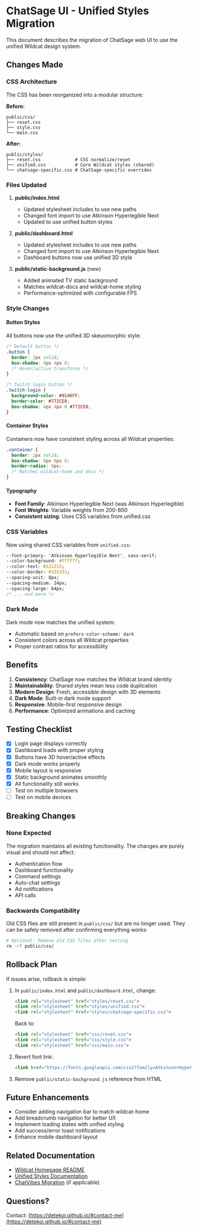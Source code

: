 # ChatSage UI - Unified Styles Migration

This document describes the migration of ChatSage web UI to use the unified Wildcat design system.

## Changes Made

### CSS Architecture

The CSS has been reorganized into a modular structure:

**Before:**
```
public/css/
├── reset.css
├── style.css
└── main.css
```

**After:**
```
public/styles/
├── reset.css             # CSS normalize/reset
├── unified.css           # Core Wildcat styles (shared)
└── chatsage-specific.css # ChatSage-specific overrides
```

### Files Updated

1. **public/index.html**
   - Updated stylesheet includes to use new paths
   - Changed font import to use Atkinson Hyperlegible Next
   - Updated to use unified button styles

2. **public/dashboard.html**
   - Updated stylesheet includes to use new paths
   - Changed font import to use Atkinson Hyperlegible Next
   - Dashboard buttons now use unified 3D style

3. **public/static-background.js** (new)
   - Added animated TV static background
   - Matches wildcat-docs and wildcat-home styling
   - Performance-optimized with configurable FPS

### Style Changes

#### Button Styles

All buttons now use the unified 3D skeuomorphic style:

```css
/* Default button */
.button {
  border: 2px solid;
  box-shadow: 4px 4px 0;
  /* Hover/active transforms */
}

/* Twitch login button */
.twitch-login {
  background-color: #9146FF;
  border-color: #772CE8;
  box-shadow: 4px 4px 0 #772CE8;
}
```

#### Container Styles

Containers now have consistent styling across all Wildcat properties:

```css
.container {
  border: 2px solid;
  box-shadow: 8px 8px 0;
  border-radius: 8px;
  /* Matches wildcat-home and docs */
}
```

#### Typography

- **Font Family**: Atkinson Hyperlegible Next (was Atkinson Hyperlegible)
- **Font Weights**: Variable weights from 200-800
- **Consistent sizing**: Uses CSS variables from unified.css

### CSS Variables

Now using shared CSS variables from `unified.css`:

```css
--font-primary: 'Atkinson Hyperlegible Next', sans-serif;
--color-background: #ffffff;
--color-text: #121212;
--color-border: #333333;
--spacing-unit: 8px;
--spacing-medium: 24px;
--spacing-large: 64px;
/* ... and more */
```

### Dark Mode

Dark mode now matches the unified system:
- Automatic based on `prefers-color-scheme: dark`
- Consistent colors across all Wildcat properties
- Proper contrast ratios for accessibility

## Benefits

1. **Consistency**: ChatSage now matches the Wildcat brand identity
2. **Maintainability**: Shared styles mean less code duplication
3. **Modern Design**: Fresh, accessible design with 3D elements
4. **Dark Mode**: Built-in dark mode support
5. **Responsive**: Mobile-first responsive design
6. **Performance**: Optimized animations and caching

## Testing Checklist

- [x] Login page displays correctly
- [x] Dashboard loads with proper styling
- [x] Buttons have 3D hover/active effects
- [x] Dark mode works properly
- [x] Mobile layout is responsive
- [x] Static background animates smoothly
- [x] All functionality still works
- [ ] Test on multiple browsers
- [ ] Test on mobile devices

## Breaking Changes

### None Expected

The migration maintains all existing functionality. The changes are purely visual and should not affect:
- Authentication flow
- Dashboard functionality
- Command settings
- Auto-chat settings
- Ad notifications
- API calls

### Backwards Compatibility

Old CSS files are still present in `public/css/` but are no longer used. They can be safely removed after confirming everything works:

```bash
# Optional: Remove old CSS files after testing
rm -rf public/css/
```

## Rollback Plan

If issues arise, rollback is simple:

1. In `public/index.html` and `public/dashboard.html`, change:
   ```html
   <link rel="stylesheet" href="styles/reset.css">
   <link rel="stylesheet" href="styles/unified.css">
   <link rel="stylesheet" href="styles/chatsage-specific.css">
   ```
   
   Back to:
   ```html
   <link rel="stylesheet" href="css/reset.css">
   <link rel="stylesheet" href="css/style.css">
   <link rel="stylesheet" href="css/main.css">
   ```

2. Revert font link:
   ```html
   <link href="https://fonts.googleapis.com/css2?family=Atkinson+Hyperlegible:ital,wght@0,400;0,700;1,400;1,700&family=Cabin+Condensed:wght@400;500;600;700&display=swap" rel="stylesheet">
   ```

3. Remove `public/static-background.js` reference from HTML

## Future Enhancements

- Consider adding navigation bar to match wildcat-home
- Add breadcrumb navigation for better UX
- Implement loading states with unified styling
- Add success/error toast notifications
- Enhance mobile dashboard layout

## Related Documentation

- [Wildcat Homepage README](../wildcat-home/README.md)
- [Unified Styles Documentation](../wildcat-docs/README.md)
- [ChatVibes Migration](../chatvibes-web-ui/UNIFIED_STYLES_MIGRATION.md) (if applicable)

## Questions?

Contact: [https://detekoi.github.io/#contact-me](https://detekoi.github.io/#contact-me)

